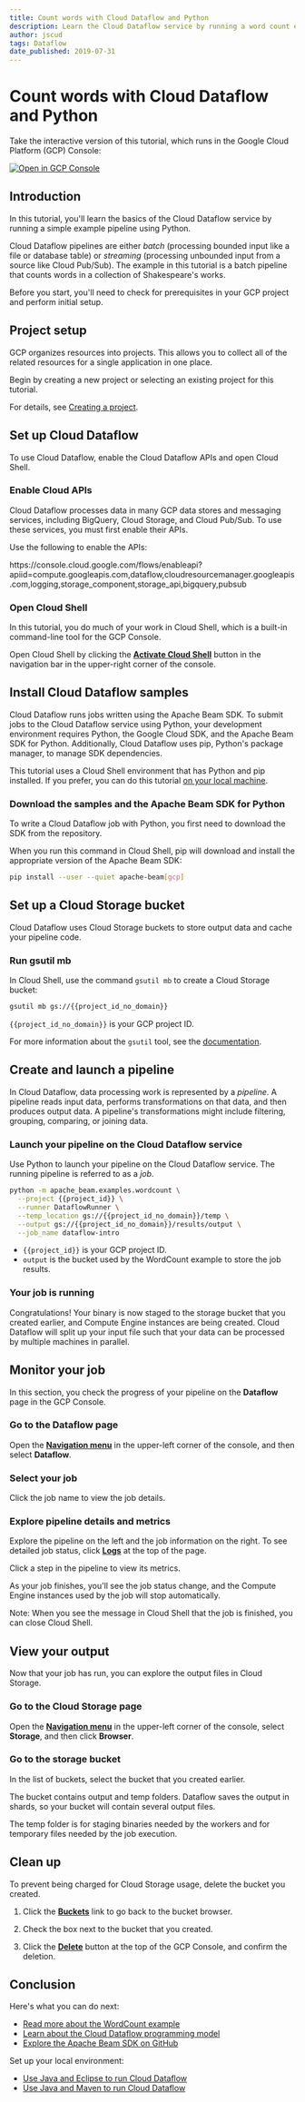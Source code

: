 ```yaml
---
title: Count words with Cloud Dataflow and Python
description: Learn the Cloud Dataflow service by running a word count example in Python.
author: jscud
tags: Dataflow
date_published: 2019-07-31
---
```


# Count words with Cloud Dataflow and Python

<!-- {% setvar job_name "dataflow-intro" %} -->
<!-- {% setvar project_id_no_domain "<your-project>" %} -->
<!-- {% setvar project_id "<your-project>" %} -->

<walkthrough-alt>
Take the interactive version of this tutorial, which runs in the Google Cloud Platform (GCP) Console:

[![Open in GCP Console](https://walkthroughs.googleusercontent.com/tutorial/resources/open-in-console-button.svg)](https://console.cloud.google.com/getting-started?walkthrough_tutorial_id=python_dataflow_quickstart)

</walkthrough-alt>

## Introduction

In this tutorial, you'll learn the basics of the Cloud Dataflow service by
running a simple example pipeline using Python.

Cloud Dataflow pipelines are either *batch* (processing bounded input like a file or
database table) or *streaming* (processing unbounded input from a source like
Cloud Pub/Sub). The example in this tutorial is a batch pipeline that counts
words in a collection of Shakespeare's works.

Before you start, you'll need to check for prerequisites in your GCP
project and perform initial setup.

## Project setup

GCP organizes resources into projects. This allows you to
collect all of the related resources for a single application in one place.

Begin by creating a new project or selecting an existing project for this tutorial.

<walkthrough-project-billing-setup></walkthrough-project-billing-setup>

For details, see
[Creating a project](https://cloud.google.com/resource-manager/docs/creating-managing-projects#creating_a_project).

## Set up Cloud Dataflow

To use Cloud Dataflow, enable the Cloud Dataflow APIs and open Cloud Shell.

### Enable Cloud APIs

Cloud Dataflow processes data in many GCP data stores and messaging services,
including BigQuery, Cloud Storage, and Cloud Pub/Sub. To use these services,
you must first enable their APIs.

Use the following to enable the APIs:

<walkthrough-enable-apis apis=
"compute.googleapis.com,dataflow,cloudresourcemanager.googleapis.com,logging,storage_component,storage_api,bigquery,pubsub">
</walkthrough-enable-apis>

<walkthrough-alt>
https://console.cloud.google.com/flows/enableapi?apiid=compute.googleapis.com,dataflow,cloudresourcemanager.googleapis.com,logging,storage_component,storage_api,bigquery,pubsub
</walkthrough-alt>

### Open Cloud Shell

In this tutorial, you do much of your work in Cloud Shell, which is a built-in command-line tool for the GCP Console.

Open Cloud Shell by clicking the <walkthrough-cloud-shell-icon></walkthrough-cloud-shell-icon>[**Activate Cloud Shell**][spotlight-open-devshell] button in the navigation bar in the upper-right corner of the console.

## Install Cloud Dataflow samples

Cloud Dataflow runs jobs written using the Apache Beam SDK. To submit jobs to the
Cloud Dataflow service using Python, your development environment requires Python,
the Google Cloud SDK, and the Apache Beam SDK for Python. Additionally, Cloud
Dataflow uses pip, Python's package manager, to manage SDK dependencies.

This tutorial uses a Cloud Shell environment that has Python and pip installed. If
you prefer, you can do this tutorial [on your local machine][dataflow-python-tutorial].

### Download the samples and the Apache Beam SDK for Python

To write a Cloud Dataflow job with Python, you first need to download the SDK
from the repository.

When you run this command in Cloud Shell, pip will download and install the appropriate version
of the Apache Beam SDK:

```bash
pip install --user --quiet apache-beam[gcp]
```

## Set up a Cloud Storage bucket

Cloud Dataflow uses Cloud Storage buckets to store output data and cache your
pipeline code.

### Run gsutil mb

In Cloud Shell, use the command `gsutil mb` to create a Cloud Storage bucket:

```bash
gsutil mb gs://{{project_id_no_domain}}
```

`{{project_id_no_domain}}` is your GCP project ID.

For more information about the `gsutil` tool, see the [documentation][gsutil-docs].

## Create and launch a pipeline

In Cloud Dataflow, data processing work is represented by a *pipeline*. A
pipeline reads input data, performs transformations on that data, and then
produces output data. A pipeline's transformations might include filtering,
grouping, comparing, or joining data.

### Launch your pipeline on the Cloud Dataflow service

Use Python to launch your pipeline on the Cloud Dataflow service. The running
pipeline is referred to as a *job*.

```bash
python -m apache_beam.examples.wordcount \
  --project {{project_id}} \
  --runner DataflowRunner \
  --temp_location gs://{{project_id_no_domain}}/temp \
  --output gs://{{project_id_no_domain}}/results/output \
  --job_name dataflow-intro
```

*   `{{project_id}}` is your GCP project ID.
*   `output` is the bucket used by the WordCount example to store the job results.

### Your job is running

Congratulations! Your binary is now staged to the storage bucket that you
created earlier, and Compute Engine instances are being created. Cloud Dataflow
will split up your input file such that your data can be processed by multiple
machines in parallel.

## Monitor your job

In this section, you check the progress of your pipeline on the **Dataflow** page
in the GCP Console.

### Go to the Dataflow page

Open the [**Navigation menu**][spotlight-console-menu] in the upper-left corner of the console, and 
then select **Dataflow**.

<walkthrough-menu-navigation sectionId="DATAFLOW_SECTION"></walkthrough-menu-navigation>

### Select your job

Click the job name to view the job details.

### Explore pipeline details and metrics

Explore the pipeline on the left and the job information on the right. To see
detailed job status, click [**Logs**][spotlight-job-logs] at the top of the page.

Click a step in the pipeline to view its metrics.

As your job finishes, you'll see the job status change, and the Compute Engine
instances used by the job will stop automatically.

Note: When you see the message in Cloud Shell that the job is finished, you can close Cloud Shell.

## View your output

Now that your job has run, you can explore the output files in Cloud Storage.

### Go to the Cloud Storage page

Open the [**Navigation menu**][spotlight-console-menu] in the upper-left corner of the console,
select **Storage**, and then click **Browser**.

<walkthrough-menu-navigation sectionId=STORAGE_SECTION></walkthrough-menu-navigation>

### Go to the storage bucket

In the list of buckets, select the bucket that you created earlier.

The bucket contains output and temp folders. Dataflow saves the
output in shards, so your bucket will contain several output files.

The temp folder is for staging binaries needed by the workers and for
temporary files needed by the job execution.

## Clean up

To prevent being charged for Cloud Storage usage, delete the bucket you
created.

1.  Click the [**Buckets**][spotlight-buckets-link] link to go back to the bucket browser.

1.  Check the box next to the bucket that you created.

1.  Click the [**Delete**][spotlight-delete-bucket] button at the top of the GCP Console, and
    confirm the deletion.

## Conclusion

<walkthrough-conclusion-trophy></walkthrough-conclusion-trophy>

Here's what you can do next:

*   [Read more about the WordCount example][wordcount]
*   [Learn about the Cloud Dataflow programming model][df-pipelines]
*   [Explore the Apache Beam SDK on GitHub][beam-sdk]

Set up your local environment:

*   [Use Java and Eclipse to run Cloud Dataflow][df-eclipse]
*   [Use Java and Maven to run Cloud Dataflow][df-maven]

[df-eclipse]: https://cloud.google.com/dataflow/docs/quickstarts/quickstart-java-eclipse
[df-maven]: https://cloud.google.com/dataflow/docs/quickstarts/quickstart-java-maven
[df-pipelines]: https://cloud.google.com/dataflow/model/programming-model-beam
[beam-sdk]: https://github.com/apache/beam/tree/master/sdks/python
[wordcount]: https://beam.apache.org/get-started/wordcount-example/
[gsutil-docs]: https://cloud.google.com/storage/docs/gsutil
[dataflow-python-tutorial]: https://cloud.google.com/dataflow/docs/quickstarts/quickstart-python
[spotlight-job-logs]: walkthrough://spotlight-pointer?cssSelector=#p6n-dax-job-logs-toggle
[spotlight-buckets-link]: walkthrough://spotlight-pointer?cssSelector=.p6n-cloudstorage-path-link
[spotlight-delete-bucket]: walkthrough://spotlight-pointer?cssSelector=#p6n-cloudstorage-delete-buckets
[spotlight-console-menu]: walkthrough://spotlight-pointer?spotlightId=console-nav-menu
[spotlight-open-devshell]: walkthrough://spotlight-pointer?spotlightId=devshell-activate-button
